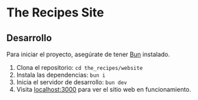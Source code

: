 # The Recipes Site

## Desarrollo

Para iniciar el proyecto, asegúrate de tener [Bun](https://bun.sh/) instalado.

1. Clona el repositorio: `cd the_recipes/website`
2. Instala las dependencias: `bun i`
3. Inicia el servidor de desarrollo: `bun dev`
4. Visita [localhost:3000](http://localhost:3000) para ver el sitio web en funcionamiento.
